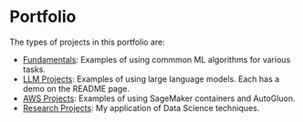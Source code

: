 # Portfolio

The types of projects in this portfolio are:

- [Fundamentals](https://github.com/efarish/portfolio/tree/main/fundamentals): Examples of using commmon ML algorithms for various tasks.
- [LLM Projects](https://github.com/efarish/portfolio/tree/main/llm): Examples of using large language models. Each has a demo on the README page.
- [AWS Projects](https://github.com/efarish/portfolio/tree/main/aws/AutoGluon): Examples of using SageMaker containers and AutoGluon.
- [Research Projects](https://github.com/efarish/portfolio/tree/main/research): My application of Data Science techniques.
